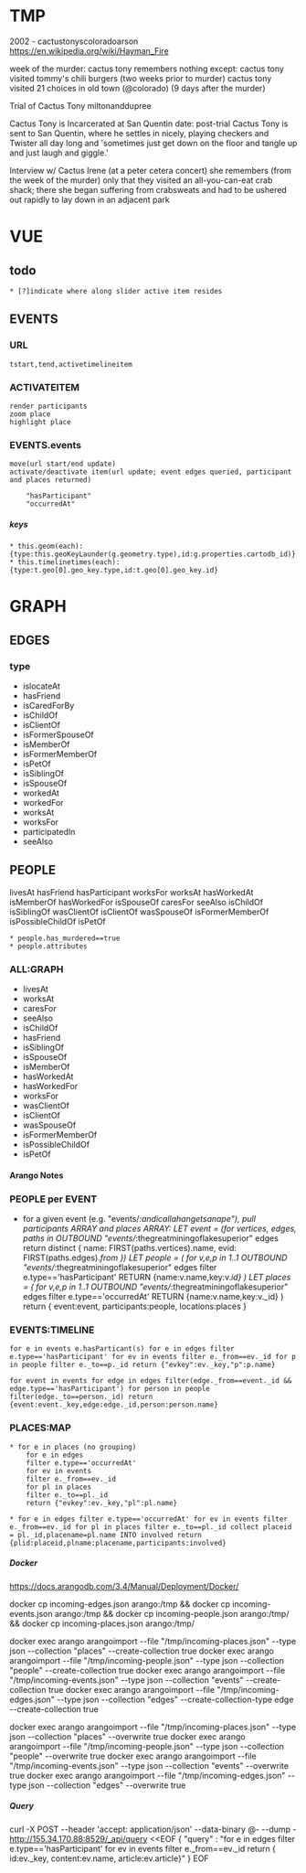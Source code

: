 # TMP

2002 - cactustonyscoloradoarson
https://en.wikipedia.org/wiki/Hayman_Fire

week of the murder:
cactus tony remembers nothing
except:
  cactus tony visited tommy's chili burgers (two weeks prior to murder)
  cactus tony visited 21 choices in old town (@colorado) (9 days after the murder)

Trial of Cactus Tony
  miltonanddupree

Cactus Tony is Incarcerated at San Quentin
  date: post-trial
  Cactus Tony is sent to San Quentin, where he settles in nicely, playing checkers and Twister all day long and 'sometimes just get down on the floor and tangle up and just laugh and giggle.'

Interview w/ Cactus Irene (at a peter cetera concert)
  she remembers (from the week of the murder) only that they visited an all-you-can-eat crab shack; there she began suffering from crabsweats and had to be ushered out rapidly to lay down in an adjacent park



# VUE

## todo
	* [?]indicate where along slider active item resides

## EVENTS

### URL
	tstart,tend,activetimelineitem

### ACTIVATEITEM
	render participants
	zoom place
	highlight place


### EVENTS.events
	move(url start/end update)
	activate/deactivate item(url update; event edges queried, participant and places returned)

		"hasParticipant"
		"occurredAt"

##### keys
	* this.geom(each): {type:this.geoKeyLaunder(g.geometry.type),id:g.properties.cartodb_id)}
	* this.timelinetimes(each): {type:t.geo[0].geo_key.type,id:t.geo[0].geo_key.id}

# GRAPH

## EDGES

### type

* islocateAt
* hasFriend
* isCaredForBy
* isChildOf
* isClientOf
* isFormerSpouseOf
* isMemberOf
* isFormerMemberOf
* isPetOf
* isSiblingOf
* isSpouseOf
* workedAt
* workedFor
* worksAt
* worksFor
* participatedIn
* seeAlso

## PEOPLE

livesAt
hasFriend
hasParticipant
worksFor
worksAt
hasWorkedAt
isMemberOf
hasWorkedFor
isSpouseOf
caresFor
seeAlso
isChildOf
isSiblingOf
wasClientOf
isClientOf
wasSpouseOf
isFormerMemberOf
isPossibleChildOf
isPetOf

	* people.has_murdered==true
	* people.attributes



### ALL:GRAPH
* livesAt
* worksAt
* caresFor
* seeAlso
* isChildOf
* hasFriend
* isSiblingOf
* isSpouseOf
* isMemberOf
* hasWorkedAt
* hasWorkedFor
* worksFor
* wasClientOf
* isClientOf
* wasSpouseOf
* isFormerMemberOf
* isPossibleChildOf
* isPetOf


#### Arango Notes

### PEOPLE per EVENT

* for a given event (e.g. "events/_:andicallahangetsanape"), pull participants ARRAY and places ARRAY:
			LET event = (for vertices, edges, paths in OUTBOUND "events/_:thegreatminingoflakesuperior" edges
			return distinct {
			name: FIRST(paths.vertices).name,
			evid: FIRST(paths.edges)._from
			}) LET people = (
			for v,e,p in 1..1 OUTBOUND "events/_:thegreatminingoflakesuperior" edges
			filter e.type=='hasParticipant'
			RETURN {name:v.name,key:v._id}
			)
			LET places = (
			for v,e,p in 1..1 OUTBOUND "events/_:thegreatminingoflakesuperior" edges
			filter e.type=='occurredAt'
			RETURN {name:v.name,key:v._id}
			)
			return {
			event:event,
			participants:people,
			locations:places
			}


### EVENTS:TIMELINE

`for e in events e.hasParticant(s)
		for e in edges
		filter e.type=='hasParticipant'
		for ev in events
		filter e._from==ev._id
		for p in people
		filter e._to==p._id
		return {"evkey":ev._key,"p":p.name}`

`for event in events
    for edge in edges filter(edge._from==event._id && edge.type=='hasParticipant')
    for person in people filter(edge._to==person._id)
    return {event:event._key,edge:edge._id,person:person.name}`


### PLACES:MAP

	* for e in places (no grouping)
		for e in edges
		filter e.type=='occurredAt'
		for ev in events
		filter e._from==ev._id
		for pl in places
		filter e._to==pl._id
		return {"evkey":ev._key,"pl":pl.name}

	* for e in edges filter e.type=='occurredAt' for ev in events filter e._from==ev._id for pl in places filter e._to==pl._id collect placeid = pl._id,placename=pl.name INTO involved return {plid:placeid,plname:placename,participants:involved}



##### Docker

https://docs.arangodb.com/3.4/Manual/Deployment/Docker/

docker cp incoming-edges.json arango:/tmp && docker cp incoming-events.json arango:/tmp && docker cp incoming-people.json arango:/tmp/ && docker cp incoming-places.json arango:/tmp/

docker exec arango arangoimport --file "/tmp/incoming-places.json" --type json --collection "places" --create-collection true
docker exec arango arangoimport --file "/tmp/incoming-people.json" --type json --collection "people" --create-collection true
docker exec arango arangoimport --file "/tmp/incoming-events.json" --type json --collection "events" --create-collection true
docker exec arango arangoimport --file "/tmp/incoming-edges.json" --type json --collection "edges" --create-collection-type edge --create-collection true

docker exec arango arangoimport --file "/tmp/incoming-places.json" --type json --collection "places" --overwrite true
docker exec arango arangoimport --file "/tmp/incoming-people.json" --type json --collection "people" --overwrite true
docker exec arango arangoimport --file "/tmp/incoming-events.json" --type json --collection "events" --overwrite true
docker exec arango arangoimport --file "/tmp/incoming-edges.json" --type json --collection "edges" --overwrite true

##### Query

curl -X POST --header 'accept: application/json' --data-binary @- --dump - http://155.34.170.88:8529/_api/query <<EOF
{
  "query" : "for e in edges filter e.type=='hasParticipant' for ev in events filter e._from==ev._id return { id:ev._key, content:ev.name, article:ev.article}"
}
EOF
